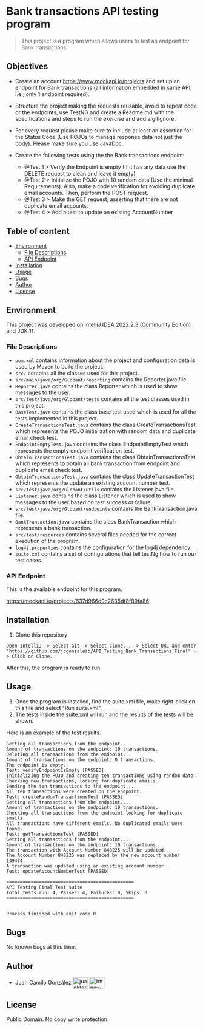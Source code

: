 # Bank transactions API testing program
> This project is a program which allows users to test an endpoint for Bank transactions.

## Objectives

- Create an account https://www.mockapi.io/projects and set up an endpoint for Bank transactions (all
information embedded in same API, i.e., only 1 endpoint required).

- Structure the project making the requests reusable, avoid to repeat code or the endpoints, use TestNG
and create a Readme.md with the specifications and steps to run the exercise and add a gitignore.

- For every request please make sure to include at least an assertion for the Status Code (Use POJOs to
manage response data not just the body). Please make sure you use JavaDoc.

- Create the following tests using the the Bank transactions endpoint:

  - @Test 1 > Verify the Endpoint is empty (If it has any data use the DELETE request to clean and
  leave it empty)
  - @Test 2 > Initialize the POJO with 10 random data (Use the minimal Requirements). Also, make
  a code verification for avoiding duplicate email accounts. Then, perform the POST request.
  - @Test 3 > Make the GET request, asserting that there are not duplicate email accounts.
  - @Test 4 > Add a test to update an existing AccountNumber

## Table of content

* [Environment](#environment)
    * [File Descriptions](#file-descriptions)
    * [API Endpoint](#api-endpoint)
* [Installation](#installation)
* [Usage](#usage)
* [Bugs](#bugs)
* [Author](#author)
* [License](#license)

##  Environment
This project was developed on IntelliJ IDEA 2022.2.3 (Community Edition) and JDK 11.

### File Descriptions
- ```pom.xml``` contains information about the project and configuration details used by Maven to build the project.
- ```src/``` contains all the classes used for this project.
- ```src/main/java/org/Globant/reporting``` contains the Reporter.java file.
- ```Reporter.java``` contains the class Reporter which is used to show messages to the user.
- ```src/test/java/org/Globant/tests``` contains all the test classes used in this project.
- ```BaseTest.java``` contains the class base test used which is used for all the tests implemented in this project.
- ```CreateTransactionsTest.java``` contains the class CreateTransactionsTest which represents the POJO initialization with random data and duplicate email check test.
- ```EndpointEmptyTest.java``` contains the class EndpointEmptyTest which represents the empty endpoint verification test.
- ```ObtainTransactionsTest.java``` contains the class ObtainTransactionsTest which represents to obtain all bank transaction from endpoint and duplicate email check test.
- ```ObtainTransactionsTest.java``` contains the class UpdateTransactionTest which represents the update an existing account number test.
- ```src/test/java/org/Globant/utils``` contains the Listener.java file.
- ```Listener.java``` contains the class Listener which is used to show messages to the user based on test success or failure.
- ```src/test/java/org/Globant/endpoints``` contains the BankTransaction.java file.
- ```BankTransaction.java``` contains the class BankTransaction which represents a bank transaction.
- ```src/test/resources``` contains several files needed for the correct execution of the program. 
- ```log4j.properties``` contains the configuration for the log4j dependency.
- ```suite.xml``` contains a set of configurations that tell testNg how to run our test cases.

### API Endpoint

This is the available endpoint for this program.

https://mockapi.io/projects/637d966d9c2635df8f89fa86

## Installation

1. Clone this repository

```
Open IntelliJ -> Select Git -> Select Clone... -> Select URL and enter "https://github.com/jcgonzalezb/API_Testing_Bank_Transactions_Final" -> Click on Clone.
```

After this, the program is ready to run.

## Usage

1. Once the program is installed, find the suite.xml file, make right-click on this file and select "Run suite.xml".
2. The tests inside the suite.xml will run and the results of the tests will be shown. 

Here is an example of the test results.
```
Getting all transactions from the endpoint...
Amount of transactions on the endpoint: 10 transactions.
Deleting all transactions from the endpoint...
Amount of transactions on the endpoint: 0 transactions.
The endpoint is empty.
Test: verifyEndpointIsEmpty [PASSED]
Initializing the POJO and creating ten transactions using random data.
Checking new transactions, looking for duplicate emails.
Sending the ten transactions to the endpoint...
All ten transactions were created on the endpoint.
Test: createRandomTransactionsTest [PASSED]
Getting all transactions from the endpoint...
Amount of transactions on the endpoint: 10 transactions.
Checking all transactions from the endpoint looking for duplicate emails
All transactions have different emails. No duplicated emails were found.
Test: getTransactionsTest [PASSED]
Getting all transactions from the endpoint...
Amount of transactions on the endpoint: 10 transactions.
The transaction with Account Number 848225 will be updated.
The Account Number 848225 was replaced by the new account number 149474.
A transaction was updated using an existing account number.
Test: updateAccountNumberTest [PASSED]

===============================================
API Testing Final Test suite
Total tests run: 4, Passes: 4, Failures: 0, Skips: 0
===============================================


Process finished with exit code 0
```

## Bugs

No known bugs at this time.

## Author

- Juan Camilo González <a href="https://twitter.com/juankter" target="blank"><img align="center" src="https://raw.githubusercontent.com/rahuldkjain/github-profile-readme-generator/master/src/images/icons/Social/twitter.svg" alt="juankter" height="30" width="40" /></a>
  <a href="https://bit.ly/2MBNR0t" target="blank"><img align="center" src="https://raw.githubusercontent.com/rahuldkjain/github-profile-readme-generator/master/src/images/icons/Social/linked-in-alt.svg" alt="https://bit.ly/2mbnr0t" height="30" width="40" /></a>

## License

Public Domain. No copy write protection.